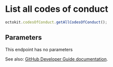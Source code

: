 # List all codes of conduct

```js
octokit.codesOfConduct.getAllCodesOfConduct();
```

## Parameters

This endpoint has no parameters

See also: [GitHub Developer Guide documentation](endpoint.documentationUrl).
